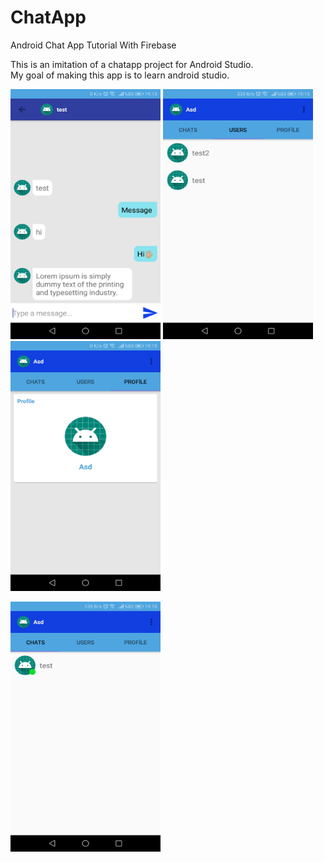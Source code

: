 # ChatApp
Android Chat App Tutorial With Firebase

This is an imitation of a chatapp project for Android Studio.<br>
My goal of making this app is to learn android studio.

<img src="images/chat.jpg" height="400" width="240" >             <img src="images/Users.jpg" height="400" width="240">             <img src="images/profile.jpg" height="400" width="240">

<img src="images/message.jpg" height="400" width="240">
